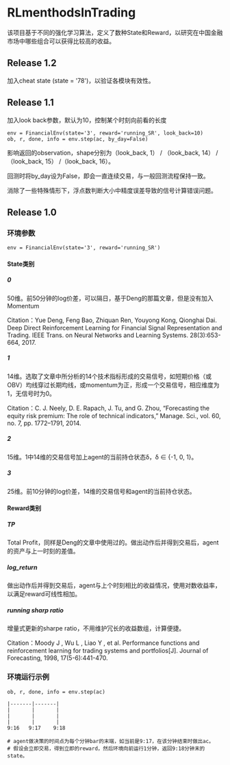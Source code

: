 # RLmenthodsInTrading
该项目基于不同的强化学习算法，定义了数种State和Reward，以研究在中国金融市场中哪些组合可以获得比较高的收益。

## Release 1.2
加入cheat state (state = '78')，以验证各模块有效性。

## Release 1.1
加入look back参数，默认为10，控制某个时刻向前看的长度
```
env = FinancialEnv(state='3', reward='running_SR', look_back=10)
ob, r, done, info = env.step(ac, by_day=False)
```
影响返回的observation，shape分别为（look_back, 1） / （look_back, 14） / （look_back, 15） /（look_back, 16）。

回测时将by_day设为False，即会一直连续交易，与一般回测流程保持一致。

消除了一些特殊情形下，浮点数判断大小中精度误差导致的信号计算错误问题。

## Release 1.0
### 环境参数
```
env = FinancialEnv(state='3', reward='running_SR')
```
#### State类别
##### 0
50维。前50分钟的log价差，可以隔日，基于Deng的那篇文章，但是没有加入Momentum

Citation：Yue Deng, Feng Bao, Zhiquan Ren, Youyong Kong, Qionghai Dai. Deep Direct Reinforcement Learning for Financial Signal Representation and Trading. IEEE Trans. on Neural Networks and Learning Systems. 28(3):653-664, 2017.
##### 1
14维。选取了文章中所分析的14个技术指标形成的交易信号，如短期价格（或OBV）均线穿过长期均线，或momentum为正，形成一个交易信号，相应维度为1，无信号时为0。

Citation：C. J. Neely, D. E. Rapach, J. Tu, and G. Zhou, “Forecasting the equity
risk premium: The role of technical indicators,” Manage. Sci., vol. 60,
no. 7, pp. 1772–1791, 2014.
##### 2
15维。1中14维的交易信号加上agent的当前持仓状态δ，δ ∈ {-1, 0, 1}。
##### 3
25维。前10分钟的log价差，14维的交易信号和agent的当前持仓状态。


#### Reward类别
##### TP
Total Profit，同样是Deng的文章中使用过的。做出动作后并得到交易后，agent的资产与上一时刻的差值。
##### log_return
做出动作后并得到交易后，agent与上个时刻相比的收益情况，使用对数收益率，以满足reward可线性相加。
##### running sharp ratio
增量式更新的sharpe ratio，不用维护冗长的收益数组，计算便捷。

Citation：Moody J , Wu L , Liao Y , et al. Performance functions and reinforcement learning for trading systems and portfolios[J]. Journal of Forecasting, 1998, 17(5-6):441-470.

### 环境运行示例
```angular2html
ob, r, done, info = env.step(ac)

|-------|-------|
|       |       |
|       |       |
|       |       |
9:16   9:17    9:18

# agent做决策的时间点为每个分钟bar的末端，如当前是9:17，在该分钟结束时做出ac。
# 假设会立即交易，得到立即的reward，然后环境向前运行1分钟，返回9:18分钟末的state。
```